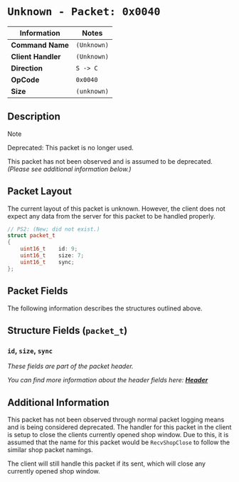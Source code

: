 # `Unknown - Packet: 0x0040`

| Information               | Notes |
|---                        |---    |
| **Command Name**          | `(Unknown)` |
| **Client Handler**        | `(Unknown)` |
| **Direction**             | `S -> C` |
| **OpCode**                | `0x0040` |
| **Size**                  | `(unknown)` |

## Description

> [!NOTE]
> Deprecated: This packet is no longer used.

This packet has not been observed and is assumed to be deprecated. _(Please see additional information below.)_

## Packet Layout

The current layout of this packet is unknown. However, the client does not expect any data from the server for this packet to be handled properly.

```cpp
// PS2: (New; did not exist.)
struct packet_t
{
    uint16_t    id: 9;
    uint16_t    size: 7;
    uint16_t    sync;
};
```

## Packet Fields

The following information describes the structures outlined above.

## Structure Fields (`packet_t`)

### `id`, `size`, `sync`

_These fields are part of the packet header._

_You can find more information about the header fields here: [**Header**](/world/HEADER.md)_

## Additional Information

This packet has not been observed through normal packet logging means and is being considered deprecated. The handler for this packet in the client is setup to close the clients currently opened shop window. Due to this, it is assumed that the name for this packet would be `RecvShopClose` to follow the similar shop packet namings.

The client will still handle this packet if its sent, which will close any currently opened shop window.
